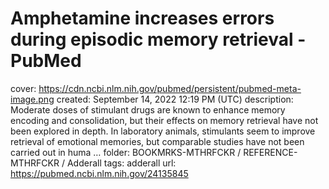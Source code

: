# Amphetamine increases errors during episodic memory retrieval - PubMed

cover: https://cdn.ncbi.nlm.nih.gov/pubmed/persistent/pubmed-meta-image.png
created: September 14, 2022 12:19 PM (UTC)
description: Moderate doses of stimulant drugs are known to enhance memory encoding and consolidation, but their effects on memory retrieval have not been explored in depth. In laboratory animals, stimulants seem to improve retrieval of emotional memories, but comparable studies have not been carried out in huma …
folder: BOOKMRKS-MTHRFCKR / REFERENCE-MTHRFCKR / Adderall
tags: adderall
url: https://pubmed.ncbi.nlm.nih.gov/24135845